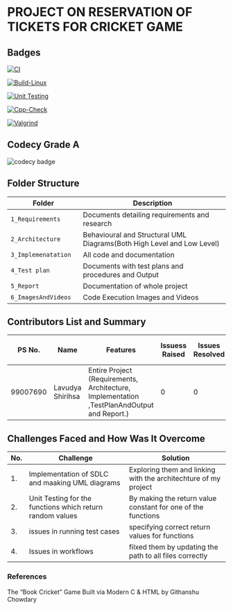 #  PROJECT ON RESERVATION OF TICKETS FOR CRICKET GAME

## Badges

[![CI](https://github.com/Shirishalavudya/M1_project_innovation/actions/workflows/main.yml/badge.svg)](https://github.com/Shirishalavudya/M1_project_innovation/actions/workflows/main.yml)

[![Build-Linux](https://github.com/Shirishalavudya/M1_project_innovation/actions/workflows/Build.yml/badge.svg)](https://github.com/Shirishalavudya/M1_project_innovation/actions/workflows/Build.yml)

[![Unit Testing](https://github.com/Shirishalavudya/M1_project_innovation/actions/workflows/Unit.yml/badge.svg)](https://github.com/Shirishalavudya/M1_project_innovation/actions/workflows/Unit.yml)

[![Cpp-Check](https://github.com/Shirishalavudya/M1_project_innovation/actions/workflows/Cpp.yml/badge.svg)](https://github.com/Shirishalavudya/M1_project_innovation/actions/workflows/Cpp.yml)

[![Valgrind](https://github.com/Shirishalavudya/M1_project_innovation/actions/workflows/Val.yml/badge.svg)](https://github.com/Shirishalavudya/M1_project_innovation/actions/workflows/Val.yml)

## Codecy Grade A

![codecy badge](https://user-images.githubusercontent.com/99073372/156219384-c1737d02-4d11-4f75-806b-c919db068529.png)


## Folder Structure
Folder                   | Description
-------------------------| -----------------------------------------
`1_Requirements`         | Documents detailing requirements and research
`2_Architecture      `         | Behavioural and Structural UML Diagrams(Both High Level and Low Level)
`3_Implemenatation `     | All code and documentation
`4_Test plan     `       | Documents with test plans and procedures and Output
`5_Report`               | Documentation of whole project
`6_ImagesAndVideos`      | Code Execution Images and Videos



## Contributors List and Summary

PS No. |  Name               |    Features    | Issuess Raised |Issues Resolved|No Test Cases|Test Case Pass
-------|---------------------|----------------|----------------|---------------|-------------|--------------
99007690 | Lavudya Shirihsa | Entire Project (Requirements, Architecture, Implementation ,TestPlanAndOutput and Report.)  | 0        |0  |2 Overall Test cases  | All Passed     
  

## Challenges Faced and How Was It Overcome
| No. | Challenge | Solution
|-----|-----------|--------
|1. | Implementation of SDLC and maaking UML diagrams | Exploring them and linking with the architechture of my project 
|2. | Unit Testing for the functions which return random values | By making the return value constant for one of the functions |
|3. | issues in running test cases | specifying correct return values for functions
|4. | Issues in workflows | filxed them by updating the path to all files correctly
### References
The “Book Cricket” Game Built via Modern C & HTML by Githanshu Chowdary


